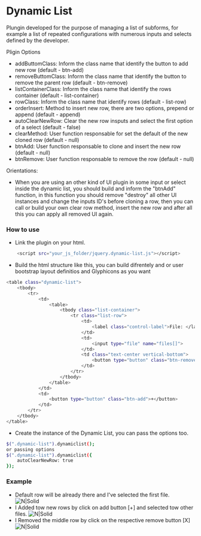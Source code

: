 # Dynamic List

Plungin developed for the purpose of managing a list of subforms, for example a list of repeated configurations with numerous inputs and selects defined by the developer.

Pligin Options
  - addButtomClass: Inform the class name that identify the button to add new row (default - btn-add)
  - removeButtomClass: Inform the class name that identify the button to remove the parent row (default - btn-remove)
  - listContainerClass: Inform the class name that identify the rows container (default - list-container)
  - rowClass: Inform the class name that identify rows (default - list-row)
  - orderInsert: Method to insert new row, there are two options, prepend or append (default - append)
  - autoClearNewRow: Clear the new row insputs and select the first option of a select (default - false)
  - clearMethod: User function responsable for set the default of the new cloned row (default - null)
  - btnAdd: User function responsable to clone and insert the new row (default - null)
  - btnRemove: User function responsable to remove the row (default - null)

Orientations:
  - When you are using an other kind of UI plugin in some input or select inside the dynamic list, you should build and inform the "btnAdd"  function, in this function you should remove "destroy" all other UI instances and change the inputs ID's before cloning a row, then you can call or build your own clear row method, insert the new row and after all this you can apply all removed UI again.

### How to use
 - Link the plugin on your html.
```sh
    <script src="your_js_folder/jquery.dynamic-list.js"></script>
```
 - Build the html structure like this, you can build difrentely and or user bootstrap layout definitios and Glyphicons as you want
```sh
<table class="dynamic-list">
    <tbody>
        <tr>
        	<td>
        		<table>
        			<tbody class="list-container">
        			    <tr class="list-row">
        				    <td>
        					    <label class="control-label">File: </label>
        				    </td>
            				<td>
            					<input type="file" name="files[]">
            				</td>
        				    <td class="text-center vertical-bottom">
        					    <button type="button" class="btn-remove">X</button>
        				    </td>
        			    </tr>
        		    </tbody>
        		</table>
        	</td>
        	<td>
        		<button type="button" class="btn-add">+</button>
        	</td>
        </tr>
    </tbody>
</table>
```
 - Create the instance of the Dynamic List, you can pass the options too.
```sh
$(".dynamic-list").dynamiclist();
or passing options
$(".dynamic-list").dynamiclist({
    autoClearNewRow: true
});
```

### Example

 - Default row will be already there and I've selected the first file.
![N|Solid](http://imageshack.com/a/img922/4738/pa5m1C.png)
 - I Added tow new rows by click on add button [+] and selected tow other files.
![N|Solid](http://imageshack.com/a/img921/1807/oda5qp.png)
 - I Removed the middle row by click on the respective remove button [X]
![N|Solid](http://imageshack.com/a/img922/7136/1oFnMM.png)

